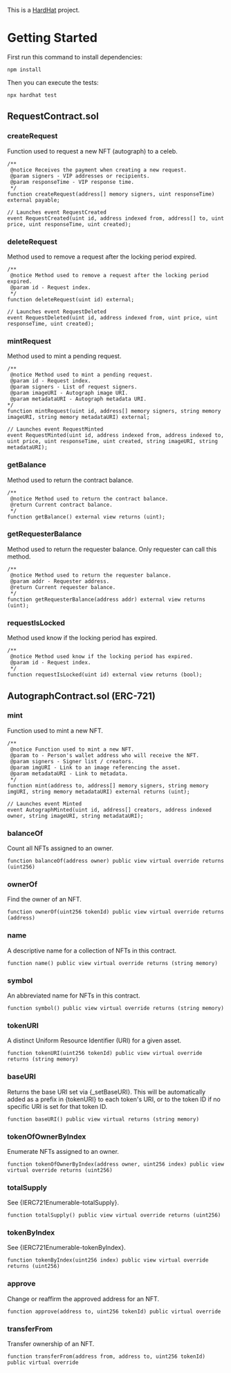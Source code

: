 This is a [HardHat](https://hardhat.org/) project.

# Getting Started

First run this command to install dependencies:

```
npm install
```

Then you can execute the tests:

```
npx hardhat test
```

## RequestContract.sol

### createRequest

Function used to request a new NFT (autograph) to a celeb.

```solidity
/**
 @notice Receives the payment when creating a new request.
 @param signers - VIP addresses or recipients.
 @param responseTime - VIP response time.
 */
function createRequest(address[] memory signers, uint responseTime) external payable;

// Launches event RequestCreated
event RequestCreated(uint id, address indexed from, address[] to, uint price, uint responseTime, uint created);
```

### deleteRequest

Method used to remove a request after the locking period expired.

```solidity
/**
 @notice Method used to remove a request after the locking period expired.
 @param id - Request index.
 */
function deleteRequest(uint id) external;

// Launches event RequestDeleted
event RequestDeleted(uint id, address indexed from, uint price, uint responseTime, uint created);
```

### mintRequest

Method used to mint a pending request.

```solidity
/**
 @notice Method used to mint a pending request.
 @param id - Request index.
 @param signers - List of request signers.
 @param imageURI - Autograph image URI.
 @param metadataURI - Autograph metadata URI.
*/
function mintRequest(uint id, address[] memory signers, string memory imageURI, string memory metadataURI) external;

// Launches event RequestMinted
event RequestMinted(uint id, address indexed from, address indexed to, uint price, uint responseTime, uint created, string imageURI, string metadataURI);
```

### getBalance

Method used to return the contract balance.

```solidity
/**
 @notice Method used to return the contract balance.
 @return Current contract balance.
 */
function getBalance() external view returns (uint);
```

### getRequesterBalance

Method used to return the requester balance. Only requester can call this method.

```solidity
/**
 @notice Method used to return the requester balance.
 @param addr - Requester address.
 @return Current requester balance.
 */
function getRequesterBalance(address addr) external view returns (uint);
```

### requestIsLocked

Method used know if the locking period has expired.

```solidity
/**
 @notice Method used know if the locking period has expired.
 @param id - Request index.
 */
function requestIsLocked(uint id) external view returns (bool);
```

## AutographContract.sol (ERC-721)

### mint

Function used to mint a new NFT.

```solidity
/**
 @notice Function used to mint a new NFT.
 @param to - Person's wallet address who will receive the NFT.
 @param signers - Signer list / creators.
 @param imgURI - Link to an image referencing the asset.
 @param metadataURI - Link to metadata.
 */
function mint(address to, address[] memory signers, string memory imgURI, string memory metadataURI) external returns (uint);

// Launches event Minted
event AutographMinted(uint id, address[] creators, address indexed owner, string imageURI, string metadataURI);
```

### balanceOf

Count all NFTs assigned to an owner.

```solidity
function balanceOf(address owner) public view virtual override returns (uint256)
```

### ownerOf

Find the owner of an NFT.

```solidity
function ownerOf(uint256 tokenId) public view virtual override returns (address)
```

### name

A descriptive name for a collection of NFTs in this contract.

```solidity
function name() public view virtual override returns (string memory)
```

### symbol

An abbreviated name for NFTs in this contract.

```solidity
function symbol() public view virtual override returns (string memory)
```

### tokenURI

A distinct Uniform Resource Identifier (URI) for a given asset.

```solidity
function tokenURI(uint256 tokenId) public view virtual override returns (string memory)
```

### baseURI

Returns the base URI set via {\_setBaseURI}. This will be automatically added as a prefix in {tokenURI} to each token's URI, or to the token ID if no specific URI is set for that token ID.

```solidity
function baseURI() public view virtual returns (string memory)
```

### tokenOfOwnerByIndex

Enumerate NFTs assigned to an owner.

```solidity
function tokenOfOwnerByIndex(address owner, uint256 index) public view virtual override returns (uint256)
```

### totalSupply

See {IERC721Enumerable-totalSupply}.

```solidity
function totalSupply() public view virtual override returns (uint256)
```

### tokenByIndex

See {IERC721Enumerable-tokenByIndex}.

```solidity
function tokenByIndex(uint256 index) public view virtual override returns (uint256)
```

### approve

Change or reaffirm the approved address for an NFT.

```solidity
function approve(address to, uint256 tokenId) public virtual override
```

### transferFrom

Transfer ownership of an NFT.

```solidity
function transferFrom(address from, address to, uint256 tokenId) public virtual override
```
